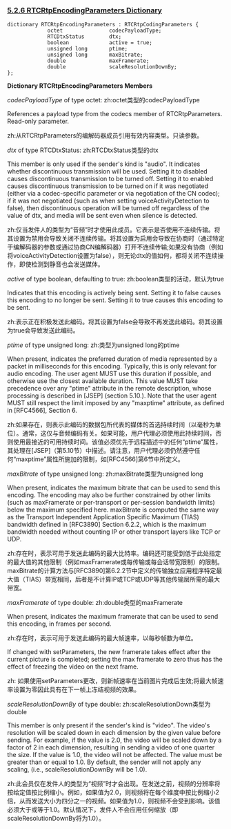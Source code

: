 ### [5.2.6 RTCRtpEncodingParameters Dictionary](http://w3c.github.io/webrtc-pc/#rtcrtpencodingparameters)

```
dictionary RTCRtpEncodingParameters : RTCRtpCodingParameters {
             octet               codecPayloadType;
             RTCDtxStatus        dtx;
             boolean             active = true;
             unsigned long       ptime;
             unsigned long       maxBitrate;
             double              maxFramerate;
             double              scaleResolutionDownBy;
};
```

**Dictionary RTCRtpEncodingParameters Members**

*codecPayloadType* of type octet:
zh:octet类型的codecPayloadType

References a payload type from the codecs member of RTCRtpParameters. Read-only parameter.

zh:从RTCRtpParameters的编解码器成员引用有效内容类型。只读参数。

*dtx* of type RTCDtxStatus:
zh:RTCDtxStatus类型的dtx

This member is only used if the sender's kind is "audio". It indicates whether discontinuous transmission will be used. Setting it to disabled causes discontinuous transmission to be turned off. Setting it to enabled causes discontinuous transmission to be turned on if it was negotiated (either via a codec-specific parameter or via negotiation of the CN codec); if it was not negotiated (such as when setting voiceActivityDetection to false), then discontinuous operation will be turned off regardless of the value of dtx, and media will be sent even when silence is detected.

zh:仅当发件人的类型为“音频”时才使用此成员。它表示是否使用不连续传输。将其设置为禁用会导致关闭不连续传输。将其设置为启用会导致在协商时（通过特定于编解码器的参数或通过协商CN编解码器）打开不连续传输;如果没有协商（例如将voiceActivityDetection设置为false），则无论dtx的值如何，都将关闭不连续操作，即使检测到静音也会发送媒体。

*active* of type boolean, defaulting to true:
zh:boolean类型的活动，默认为true

Indicates that this encoding is actively being sent. Setting it to false causes this encoding to no longer be sent. Setting it to true causes this encoding to be sent. 

zh:表示正在积极发送此编码。将其设置为false会导致不再发送此编码。将其设置为true会导致发送此编码。

*ptime* of type unsigned long:
zh:类型为unsigned long的ptime

When present, indicates the preferred duration of media represented by a packet in milliseconds for this encoding. Typically, this is only relevant for audio encoding. The user agent MUST use this duration if possible, and otherwise use the closest available duration. This value MUST take precedence over any "ptime" attribute in the remote description, whose processing is described in [JSEP] (section 5.10.). Note that the user agent MUST still respect the limit imposed by any "maxptime" attribute, as defined in [RFC4566], Section 6.

zh:如果存在，则表示此编码的数据包所代表的媒体的首选持续时间（以毫秒为单位）。通常，这仅与音频编码有关。如果可能，用户代理必须使用此持续时间，否则使用最接近的可用持续时间。该值必须优先于远程描述中的任何“ptime”属性，其处理在[JSEP]（第5.10节）中描述。请注意，用户代理必须仍然遵守任何“maxptime”属性所施加的限制，如[RFC4566]第6节中所定义。

*maxBitrate* of type unsigned long:
zh:maxBitrate类型为unsigned long

When present, indicates the maximum bitrate that can be used to send this encoding. The encoding may also be further constrained by other limits (such as maxFramerate or per-transport or per-session bandwidth limits) below the maximum specified here. maxBitrate is computed the same way as the Transport Independent Application Specific Maximum (TIAS) bandwidth defined in [RFC3890] Section 6.2.2, which is the maximum bandwidth needed without counting IP or other transport layers like TCP or UDP.

zh:存在时，表示可用于发送此编码的最大比特率。编码还可能受到低于此处指定的最大值的其他限制（例如maxFramerate或每传输或每会话带宽限制）的限制。 maxBitrate的计算方法与[RFC3890]第6.2.2节中定义的传输独立应用程序特定最大值（TIAS）带宽相同，后者是不计算IP或TCP或UDP等其他传输层所需的最大带宽。

*maxFramerate* of type double:
zh:double类型的maxFramerate

When present, indicates the maximum framerate that can be used to send this encoding, in frames per second.

zh:存在时，表示可用于发送此编码的最大帧速率，以每秒帧数为单位。

 If changed with setParameters, the new framerate takes effect after the current picture is completed; setting the max framerate to zero thus has the effect of freezing the video on the next frame. 

zh: 如果使用setParameters更改，则新帧速率在当前图片完成后生效;将最大帧速率设置为零因此具有在下一帧上冻结视频的效果。

*scaleResolutionDownBy* of type double:
zh:scaleResolutionDown类型为double

This member is only present if the sender's kind is "video". The video's resolution will be scaled down in each dimension by the given value before sending. For example, if the value is 2.0, the video will be scaled down by a factor of 2 in each dimension, resulting in sending a video of one quarter the size. If the value is 1.0, the video will not be affected. The value must be greater than or equal to 1.0. By default, the sender will not apply any scaling, (i.e., scaleResolutionDownBy will be 1.0).

zh:此会员仅在发件人的类型为“视频”时才会出现。在发送之前，视频的分辨率将按给定值按比例缩小。例如，如果值为2.0，则视频将在每个维度中按比例缩小2倍，从而发送大小为四分之一的视频。如果值为1.0，则视频不会受到影响。该值必须大于或等于1.0。默认情况下，发件人不会应用任何缩放（即scaleResolutionDownBy将为1.0）。
